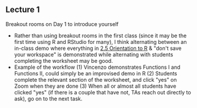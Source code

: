 ## Lecture 1

Breakout rooms on Day 1 to introduce yourself

+ Rather than using breakout rooms in the first class (since it may be the first time using R and RStudio for many), I think alternating between an in-class demo where everything in [2.5 Orientation to R](https://stat545guidebook.netlify.app/introduction-to-r.html) & "don't save your workspace" is demonstrated while alternating with students completing the worksheet may be good. 
+ Example of the workflow (1) Vincenzo demonstrates Functions I and Functions II, could simply be an improvised demo in R (2) Students complete the relevant section of the worksheet, and click "yes" on Zoom when they are done (3) When all or almost all students have clicked "yes" (if there is a couple that have not, TAs reach out directly to ask), go on to the next task.
